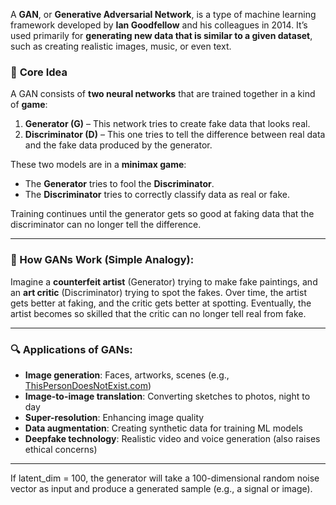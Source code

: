 A **GAN**, or **Generative Adversarial Network**, is a type of machine learning framework developed by **Ian Goodfellow** and his colleagues in 2014. It’s used primarily for **generating new data that is similar to a given dataset**, such as creating realistic images, music, or even text.

### 🧠 **Core Idea**
A GAN consists of **two neural networks** that are trained together in a kind of **game**:

1. **Generator (G)** – This network tries to create fake data that looks real.
2. **Discriminator (D)** – This one tries to tell the difference between real data and the fake data produced by the generator.

These two models are in a **minimax game**:
- The **Generator** tries to fool the **Discriminator**.
- The **Discriminator** tries to correctly classify data as real or fake.

Training continues until the generator gets so good at faking data that the discriminator can no longer tell the difference.

---

### 🔄 How GANs Work (Simple Analogy):

Imagine a **counterfeit artist** (Generator) trying to make fake paintings, and an **art critic** (Discriminator) trying to spot the fakes. Over time, the artist gets better at faking, and the critic gets better at spotting. Eventually, the artist becomes so skilled that the critic can no longer tell real from fake.

---

### 🔍 Applications of GANs:
- **Image generation**: Faces, artworks, scenes (e.g., [ThisPersonDoesNotExist.com](https://thispersondoesnotexist.com))
- **Image-to-image translation**: Converting sketches to photos, night to day
- **Super-resolution**: Enhancing image quality
- **Data augmentation**: Creating synthetic data for training ML models
- **Deepfake technology**: Realistic video and voice generation (also raises ethical concerns)

---

If latent_dim = 100, the generator will take a 100-dimensional random noise vector as input and produce a generated sample (e.g., a signal or image).

